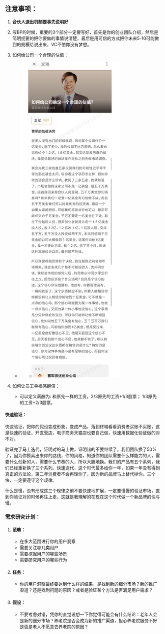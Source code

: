 ## 注意事项：  

1. **合伙人退出机制要事先说明好**

2. 写BP的时候，重要的3个部分一定要写好，首先是你的创业团队介绍，然后是简明扼要的把你要做的事情说清楚，最后是用可信的方式把你未来5-10可能做到的规模给说出来，VC不怕你没有梦想。  
3. 如何给公司一个合理的估值：  
   - ![如何给公司确定一个合理的估值](.\image\如何给公司确定一个合理的估值.png)

4. 如何让员工幸福感翻倍：  
   - 可以定义薪酬为: 和原先一样的工资，2/3原先的工资+1/3股票；  1/3原先的工资+2/3股票。       

#### 快速验证：

快速验证，把你的假设变成形象，变成产品，落到终端看看消费者买账不买账，这是快速的验证，开直营店，电子商务天猫店也要自己做，快速用数据化验证做的对不对。

验证完了马上迭代，证明对的马上做，证明错的不要继续了，我们团队换了50%了，因为你摸索出来你的路线，你的风格，知道你的团队需要什么样能力的人，需要什么创新的人，需要什么节奏的人，所以大胆地换。我们的产品有五个系列，我们已经重新换了三个系列。快速迭代，这个时代最多给你一年，如果一年没有得到真正的方法论，第二年消费者不会再理你了，因为新的品牌马上替代掉你。三个快，一定要遵守这个规律。

什么是慢，没有形成这三个规律之前不要快速地扩展，一定要慢慢的验证市场，直到你验证对的时候再往上走。这就是我理解的在现在这个时代做一个新品牌的快与慢。

### 需求研究计划：  

1. #### 范畴：  

   - 在多大范围进行你的用户洞察
   - 需要关注哪几类用户  
   - 需要挖掘用户的哪些场景
   - 需要研究用户的哪些行为    

2. #### 任务：  

   - 你的用户洞察最终要达到什么样的结果，是找到新的细分市场？新的推广渠道？还是找到问题的原因？或者是验证某个方法是否满足用户需求？   

3. #### 假设：  

   - 不要考虑对错，凭你的直觉设想一下你觉得可能会有什么结论：老年人会是新的细分市场？养老院是否会成为新的推广渠道，担心养老院服务不好是否是老人不愿意去养老院的原因？    




